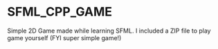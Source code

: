 # SFML_CPP_GAME
Simple 2D Game made while learning SFML.
I included a ZIP file to play game yourself (FYI super simple game!)
